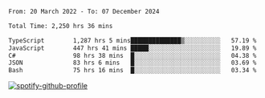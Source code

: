 <!--START_SECTION:waka-->

```txt
From: 20 March 2022 - To: 07 December 2024

Total Time: 2,250 hrs 36 mins

TypeScript        1,287 hrs 5 mins██████████████▒░░░░░░░░░░   57.19 %
JavaScript        447 hrs 41 mins █████░░░░░░░░░░░░░░░░░░░░   19.89 %
C#                98 hrs 38 mins  █░░░░░░░░░░░░░░░░░░░░░░░░   04.38 %
JSON              83 hrs 6 mins   █░░░░░░░░░░░░░░░░░░░░░░░░   03.69 %
Bash              75 hrs 16 mins  █░░░░░░░░░░░░░░░░░░░░░░░░   03.34 %
```

<!--END_SECTION:waka-->
[![spotify-github-profile](https://spotify-github-profile.vercel.app/api/view?uid=c00zprrvy9xiloa9qnco3hmng&cover_image=true&theme=novatorem&show_offline=false&background_color=121212&bar_color=53b14f&bar_color_cover=false)](https://spotify-github-profile.vercel.app/api/view?uid=c00zprrvy9xiloa9qnco3hmng&redirect=true)



